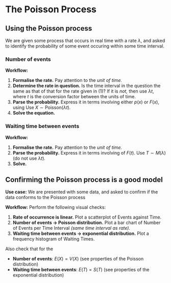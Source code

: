 # The Poisson Process

## Using the Poisson process

We are given some process that occurs in real time with a rate $\lambda$, and asked to identify the probability of some event occuring within some time interval.

### Number of events

**Workflow:**

1. **Formalise the rate.** Pay attention to the *unit of time.*
2. **Determine the rate in question.** Is the time interval in the question the same as that of that for the rate given in (1)? If it is *not,* then use $\lambda t$, where $t$ is the conversion factor between the units of time.
3. **Parse the probability.** Express it in terms involving either $p(x)$ or $F(x)$, using Use $X \sim \text{Poisson}(\lambda t)$.
4. **Solve the equation.**

### Waiting time between events

**Workflow:**

1. **Formalise the rate.** Pay attention to the *unit of time.*
2. **Parse the probability.** Express it in terms involving of $F(t)$. Use $T \sim M(\lambda)$ (do not use $\lambda t$).
3. **Solve.**

## Confirming the Poisson process is a good model

**Use case:** We are presented with some data, and asked to confirm if the data conforms to the Poisson process

**Workflow:** Perform the following visual checks:

1. **Rate of occurrence is linear.** Plot a scatterplot of Events against Time.
2. **Number of events $\to$ Poisson distribution.** Plot a bar chart of Number of Events per Time Interval *(same time interval as rate).*
3. **Waiting time between events $\to$ exponential distribution.** Plot a frequency histogram of Waiting Times.

Also check that for the

- **Number of events**: $E(X) = V(X)$ (see properties of the Poisson distribution)
- **Waiting time between events**: $E(T) = S(T)$ (see properties of the exponential distribution)

